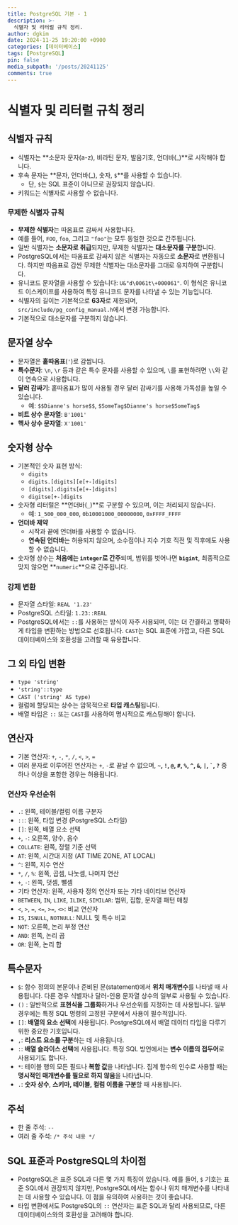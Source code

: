 ```yaml
---
title: PostgreSQL 기본 - 1
description: >-
  식별자 및 리터럴 규칙 정리.
author: dgkim
date: 2024-11-25 19:20:00 +0900
categories: [데이터베이스]
tags: [PostgreSQL]
pin: false
media_subpath: '/posts/20241125'
comments: true
---
```

# 식별자 및 리터럴 규칙 정리

## 식별자 규칙
- 식별자는 **소문자 문자(a-z), 비라틴 문자, 발음기호, 언더바(_)**로 시작해야 합니다.
- 후속 문자는 **문자, 언더바(_), 숫자, `$`**를 사용할 수 있습니다.
  - 단, `$`는 SQL 표준이 아니므로 권장되지 않습니다.
- 키워드는 식별자로 사용할 수 없습니다.

### 무제한 식별자 규칙
- **무제한 식별자**는 따옴표로 감싸서 사용합니다.
- 예를 들어, `FOO`, `foo`, 그리고 `"foo"`는 모두 동일한 것으로 간주됩니다.
- 일반 식별자는 **소문자로 취급**되지만, 무제한 식별자는 **대소문자를 구분**합니다.
- PostgreSQL에서는 따옴표로 감싸지 않은 식별자는 자동으로 **소문자**로 변환됩니다. 하지만 따옴표로 감싼 무제한 식별자는 대소문자를 그대로 유지하여 구분합니다.
- 유니코드 문자열을 사용할 수 있습니다: `U&"d\0061t\+000061"`. 이 형식은 유니코드 이스케이프를 사용하여 특정 유니코드 문자를 나타낼 수 있는 기능입니다.
- 식별자의 길이는 기본적으로 **63자**로 제한되며, `src/include/pg_config_manual.h`에서 변경 가능합니다.
- 기본적으로 대소문자를 구분하지 않습니다.

## 문자열 상수
- 문자열은 **홑따옴표**(`'`)로 감쌉니다.
- **특수문자**: `\n`, `\r` 등과 같은 특수 문자를 사용할 수 있으며, `\`를 표현하려면 `\\`와 같이 연속으로 사용합니다.
- **달러 감싸기**: 홑따옴표가 많이 사용될 경우 달러 감싸기를 사용해 가독성을 높일 수 있습니다.
  - 예: `$$Dianne's horse$$`, `$SomeTag$Dianne's horse$SomeTag$`
- **비트 상수 문자열**: `B'1001'`
- **헥사 상수 문자열**: `X'1001'`

## 숫자형 상수
- 기본적인 숫자 표현 방식:
  - `digits`
  - `digits.[digits][e[+-]digits]`
  - `[digits].digits[e[+-]digits]`
  - `digitse[+-]digits`
- 숫자형 리터럴은 **언더바(`_`)**로 구분할 수 있으며, 이는 처리되지 않습니다.
  - 예: `1_500_000_000`, `0b10001000_00000000`, `0xFFFF_FFFF`
- **언더바 제약**
  - 시작과 끝에 언더바를 사용할 수 없습니다.
  - **연속된 언더바**는 허용되지 않으며, 소수점이나 지수 기호 직전 및 직후에도 사용할 수 없습니다.
- 숫자형 상수는 **처음에는 `integer`로 간주**되며, 범위를 벗어나면 **`bigint`**, 최종적으로 맞지 않으면 **`numeric`**으로 간주됩니다.

### 강제 변환
- 문자열 스타일: `REAL '1.23'`
- PostgreSQL 스타일: `1.23::REAL`
- PostgreSQL에서는 `::`를 사용하는 방식이 자주 사용되며, 이는 더 간결하고 명확하게 타입을 변환하는 방법으로 선호됩니다. `CAST`는 SQL 표준에 가깝고, 다른 SQL 데이터베이스와 호환성을 고려할 때 유용합니다.

## 그 외 타입 변환
- `type 'string'`
- `'string'::type`
- `CAST ('string' AS type)`
- 컬럼에 할당되는 상수는 암묵적으로 **타입 캐스팅**됩니다.
- 배열 타입은 `::` 또는 `CAST`를 사용하여 명시적으로 캐스팅해야 합니다.

## 연산자
- 기본 연산자: `+`, `-`, `*`, `/`, `<`, `>`, `=`
- 여러 문자로 이루어진 연산자는 `+`, `-`로 끝날 수 없으며, **`~`, `!`, `@`, `#`, `%`, `^`, `&`, `|`, `` ` ``, `?`** 중 하나 이상을 포함한 경우는 허용됩니다.

### 연산자 우선순위
- `.`: 왼쪽, 테이블/컬럼 이름 구분자
- `::`: 왼쪽, 타입 변경 (PostgreSQL 스타일)
- `[]`: 왼쪽, 배열 요소 선택
- `+`, `-`: 오른쪽, 양수, 음수
- `COLLATE`: 왼쪽, 정렬 기준 선택
- `AT`: 왼쪽, 시간대 지정 (AT TIME ZONE, AT LOCAL)
- `^`: 왼쪽, 지수 연산
- `*`, `/`, `%`: 왼쪽, 곱셈, 나눗셈, 나머지 연산
- `+`, `-`: 왼쪽, 덧셈, 뺄셈
- 기타 연산자: 왼쪽, 사용자 정의 연산자 또는 기타 네이티브 연산자
- `BETWEEN`, `IN`, `LIKE`, `ILIKE`, `SIMILAR`: 범위, 집합, 문자열 패턴 매칭
- `<`, `>`, `=`, `<=`, `>=`, `<>`: 비교 연산자
- `IS`, `ISNULL`, `NOTNULL`: NULL 및 특수 비교
- `NOT`: 오른쪽, 논리 부정 연산
- `AND`: 왼쪽, 논리 곱
- `OR`: 왼쪽, 논리 합

## 특수문자
- `$`: 함수 정의의 본문이나 준비된 문(statement)에서 **위치 매개변수**를 나타낼 때 사용됩니다. 다른 경우 식별자나 달러-인용 문자열 상수의 일부로 사용될 수 있습니다.
- `()` : 일반적으로 **표현식을 그룹화**하거나 우선순위를 지정하는 데 사용됩니다. 일부 경우에는 특정 SQL 명령의 고정된 구문에서 사용이 필수적입니다.
- `[]`: **배열의 요소 선택**에 사용됩니다. PostgreSQL에서 배열 데이터 타입을 다루기 위한 중요한 기호입니다.
- `,`: **리스트 요소를 구분**하는 데 사용됩니다.
- `:`: **배열 슬라이스 선택**에 사용됩니다. 특정 SQL 방언에서는 **변수 이름의 접두어**로 사용되기도 합니다.
- `*`: 테이블 행의 모든 필드나 **복합 값**을 나타냅니다. 집계 함수의 인수로 사용할 때는 **명시적인 매개변수를 필요로 하지 않음**을 나타냅니다.
- `.`: **숫자 상수**, **스키마, 테이블, 컬럼 이름을 구분**할 때 사용됩니다.

## 주석
- 한 줄 주석: `--`
- 여러 줄 주석: `/* 주석 내용 */`

## SQL 표준과 PostgreSQL의 차이점
- PostgreSQL은 표준 SQL과 다른 몇 가지 특징이 있습니다. 예를 들어, `$` 기호는 표준 SQL에서 권장되지 않지만, PostgreSQL에서는 함수나 위치 매개변수를 나타내는 데 사용할 수 있습니다. 이 점을 유의하여 사용하는 것이 좋습니다.
- 타입 변환에서도 PostgreSQL의 `::` 연산자는 표준 SQL과 달리 사용되므로, 다른 데이터베이스와의 호환성을 고려해야 합니다.

